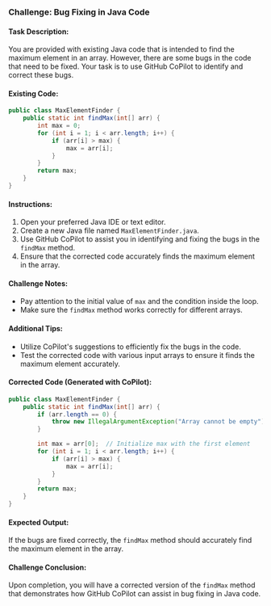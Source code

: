 ### Challenge: Bug Fixing in Java Code

#### Task Description:
You are provided with existing Java code that is intended to find the maximum element in an array. However, there are some bugs in the code that need to be fixed. Your task is to use GitHub CoPilot to identify and correct these bugs.

#### Existing Code:
```java
public class MaxElementFinder {
    public static int findMax(int[] arr) {
        int max = 0;
        for (int i = 1; i < arr.length; i++) {
            if (arr[i] > max) {
                max = arr[i];
            }
        }
        return max;
    }
}
```

#### Instructions:
1. Open your preferred Java IDE or text editor.
2. Create a new Java file named `MaxElementFinder.java`.
3. Use GitHub CoPilot to assist you in identifying and fixing the bugs in the `findMax` method.
4. Ensure that the corrected code accurately finds the maximum element in the array.

#### Challenge Notes:
- Pay attention to the initial value of `max` and the condition inside the loop.
- Make sure the `findMax` method works correctly for different arrays.

#### Additional Tips:
- Utilize CoPilot's suggestions to efficiently fix the bugs in the code.
- Test the corrected code with various input arrays to ensure it finds the maximum element accurately.

#### Corrected Code (Generated with CoPilot):
```java
public class MaxElementFinder {
    public static int findMax(int[] arr) {
        if (arr.length == 0) {
            throw new IllegalArgumentException("Array cannot be empty");
        }

        int max = arr[0];  // Initialize max with the first element
        for (int i = 1; i < arr.length; i++) {
            if (arr[i] > max) {
                max = arr[i];
            }
        }
        return max;
    }
}
```

#### Expected Output:
If the bugs are fixed correctly, the `findMax` method should accurately find the maximum element in the array.

#### Challenge Conclusion:
Upon completion, you will have a corrected version of the `findMax` method that demonstrates how GitHub CoPilot can assist in bug fixing in Java code.